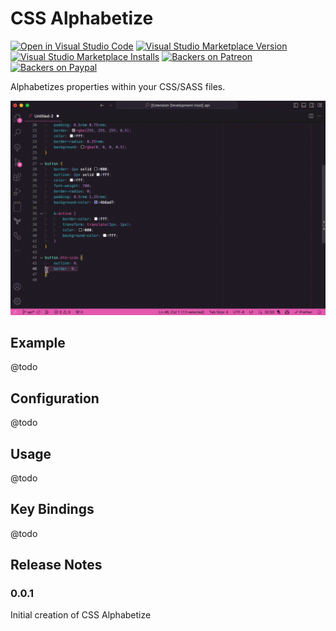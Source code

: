 # CSS Alphabetize

[![Open in Visual Studio Code](https://open.vscode.dev/badges/open-in-vscode.svg)](https://open.vscode.dev/mattkenefick/vscode-css-alphabetize)
[![Visual Studio Marketplace Version](https://img.shields.io/visual-studio-marketplace/v/polymermallard.css-alphabetize.svg)](https://marketplace.visualstudio.com/items?itemName=polymermallard.css-alphabetize)
[![Visual Studio Marketplace Installs](https://img.shields.io/visual-studio-marketplace/i/polymermallard.css-alphabetize.svg)](https://marketplace.visualstudio.com/items?itemName=polymermallard.css-alphabetize)
[![Backers on Patreon](https://img.shields.io/badge/backer-Patreon-orange.svg)](https://www.patreon.com/mattkenefick)
[![Backers on Paypal](https://img.shields.io/badge/backer-Paypal-blue.svg)](https://paypal.me/polymermallard)

Alphabetizes properties within your CSS/SASS files.

![CSS Alphabetize example](./assets/css-alphabetize.gif)


## Example

@todo

## Configuration

@todo

## Usage

@todo

## Key Bindings

@todo

## Release Notes

### 0.0.1

Initial creation of CSS Alphabetize
